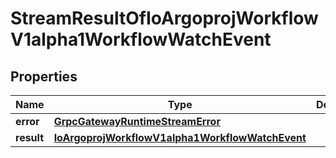 
# StreamResultOfIoArgoprojWorkflowV1alpha1WorkflowWatchEvent

## Properties
Name | Type | Description | Notes
------------ | ------------- | ------------- | -------------
**error** | [**GrpcGatewayRuntimeStreamError**](GrpcGatewayRuntimeStreamError.md) |  |  [optional]
**result** | [**IoArgoprojWorkflowV1alpha1WorkflowWatchEvent**](IoArgoprojWorkflowV1alpha1WorkflowWatchEvent.md) |  |  [optional]



